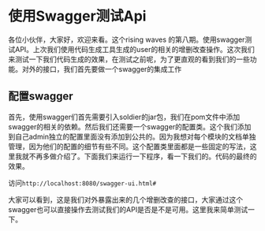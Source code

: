 # 使用Swagger测试Api

各位小伙伴，大家好，欢迎来看。这个rising waves 的第八期。使用swagger测试API。上次我们使用代码生成工具生成的user的相关的增删改查操作。这次我们来测试一下我们代码生成的效果，在测试之前呢，为了更直观的看到我们的一些功能。对外的接口，我们首先要做一个swagger的集成工作

## 配置swagger

首先，使用swagger们首先需要引入soldier的jar包，我们在pom文件中添加swagger的相关的依赖。然后我们还需要一个swagger的配置类。这个我们添加到自己admin独立的配置里面没有添加到公共的。因为我想对每个模块的文档单独管理，因为他们的配置的细节有些不同。这个配置类里面都是一些固定的写法，这里我就不再多做介绍了。下面我们来运行一下程序，看一下我们的。代码的最终的效果。

访问`http://localhost:8080/swagger-ui.html#`

大家可以看到，这是我们对外暴露出来的几个增删改查的接口，大家通过这个swagger也可以直接操作去测试我们的API是否是不是可用。这里我来简单测试一下。



